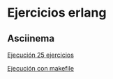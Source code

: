 # Ejercicios erlang

## Asciinema

[Ejecución 25 ejercicios](https://asciinema.org/a/b9qVMnCC0nTLwOWDDjvIPqpJP)

[Ejecución con makefile](https://asciinema.org/a/iQHeACIXXMXVTo0mYWOKyeRYR)
